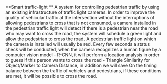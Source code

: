 **Smart traffic-light
**
A system for controlling pedestrian traffic by using an existing infrastructure of traffic light cameras.
In order to improve the quality of vehicular traffic at the intersection without the interruptions of allowing pedestrians to cross that is not consumed, a camera installed in the pedestrian traffic light will detect if there is a pedestrian near the road who may want to cross the road, the system will schedule a green light and allow the pedestrian to cross the road.
A pedestrian traffic light on which the camera is installed will usually be red. Every few seconds a status check will be conducted, when the camera recognizes a human figure by a computer vision model - R-CNN, it will perform a location analysis in order to guess if this person wants to cross the road - Triangle Similarity for Object/Marker to Camera Distance, in addition we will save On the timing balance between the traffic of vehicles and pedestrians, if these conditions are met, it will be possible to cross the road.
